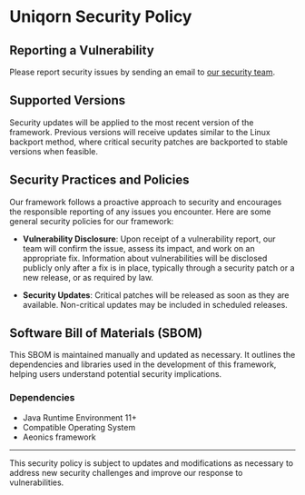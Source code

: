 # Uniqorn Security Policy

## Reporting a Vulnerability

Please report security issues by sending an email to [our security team](mailto:contact@uniqorn.dev).

## Supported Versions

Security updates will be applied to the most recent version of the framework. 
Previous versions will receive updates similar to the Linux backport method, 
where critical security patches are backported to stable versions when feasible.

## Security Practices and Policies

Our framework follows a proactive approach to security and encourages the 
responsible reporting of any issues you encounter. Here are some general 
security policies for our framework:

- **Vulnerability Disclosure**: Upon receipt of a vulnerability report, 
our team will confirm the issue, assess its impact, and work on an appropriate 
fix. Information about vulnerabilities will be disclosed publicly only after a 
fix is in place, typically through a security patch or a new release, or as
required by law.

- **Security Updates**: Critical patches will be released as soon as they are 
available. Non-critical updates may be included in scheduled releases.

## Software Bill of Materials (SBOM)

This SBOM is maintained manually and updated as necessary. It outlines the 
dependencies and libraries used in the development of this framework, helping 
users understand potential security implications.

### Dependencies

- Java Runtime Environment 11+
- Compatible Operating System
- Aeonics framework

---

This security policy is subject to updates and modifications as necessary to 
address new security challenges and improve our response to vulnerabilities.